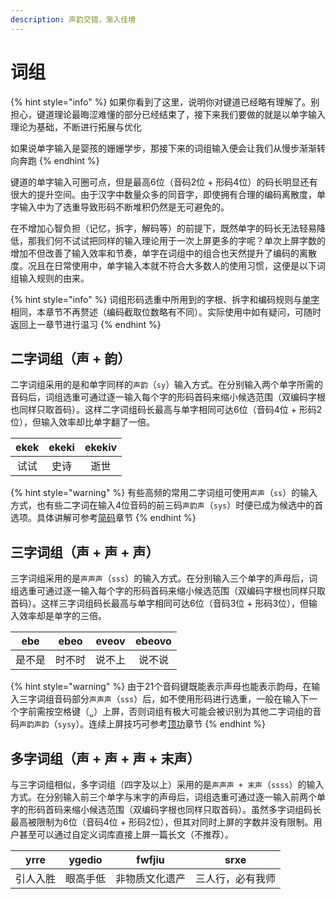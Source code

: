 ```yaml
---
description: 声韵交错，渐入佳境
---
```


# 词组

{% hint style="info" %}
如果你看到了这里，说明你对键道已经略有理解了。别担心，键道理论最晦涩难懂的部分已经结束了，接下来我们要做的就是以单字输入理论为基础，不断进行拓展与优化

如果说单字输入是婴孩的姗姗学步，那接下来的词组输入便会让我们从慢步渐渐转向奔跑
{% endhint %}

键道的单字输入可圈可点，但是最高6位（音码2位 + 形码4位）的码长明显还有很大的提升空间。由于汉字中数量众多的同音字，即使拥有合理的编码离散度，单字输入中为了选重导致形码不断堆积仍然是无可避免的。

在不增加心智负担（记忆，拆字，解码等）的前提下，既然单字的码长无法轻易降低，那我们何不试试把同样的输入理论用于一次上屏更多的字呢？单次上屏字数的增加不但改善了输入效率和节奏，单字在词组中的组合也天然提升了编码的离散度。况且在日常使用中，单字输入本就不符合大多数人的使用习惯，这便是以下词组输入规则的由来。

{% hint style="info" %}
词组形码选重中所用到的字根、拆字和编码规则与[单字](characters.md)相同，本章节不再赘述（编码截取位数略有不同）。实际使用中如有疑问，可随时返回上一章节进行温习
{% endhint %}

## 二字词组（声 + 韵）

二字词组采用的是和单字同样的`声韵`（`sy`）输入方式。在分别输入两个单字所需的音码后，词组选重可通过逐一输入每个字的形码首码来缩小候选范围（双编码字根也同样只取首码）。这样二字词组码长最高与单字相同可达6位（音码4位 + 形码2位），但输入效率却比单字翻了一倍。

| ekek | ekeki | ekekiv |
| :---: | :---: | :---: |
| 试试 | 史诗 | 逝世 |

{% hint style="warning" %}
有些高频的常用二字词组可使用`声声`（`ss`）的输入方式，也有些二字词在输入4位音码的前三码`声韵声`（`sys`）时便已成为候选中的首选项。具体讲解可参考[简码](../advance-in-xkjd/shorthand.md)章节
{% endhint %}

## 三字词组（声 + 声 + 声）

三字词组采用的是`声声声`（`sss`）的输入方式。在分别输入三个单字的声母后，词组选重可通过逐一输入每个字的形码首码来缩小候选范围（双编码字根也同样只取首码）。这样三字词组码长最高与单字相同可达6位（音码3位 + 形码3位），但输入效率却是单字的三倍。

| ebe | ebeo | eveov | ebeovo |
| :---: | :---: | :---: | :---: |
| 是不是 | 时不时 | 说不上 | 说不说 |

{% hint style="warning" %}
由于21个音码键既能表示声母也能表示韵母，在输入三字词组音码部分`声声声`（`sss`）后，如不使用形码进行选重，一般在输入下一个字前需按空格键（`␣`）上屏，否则词组有极大可能会被识别为其他二字词组的音码`声韵声韵`（`sysy`）。连续上屏技巧可参考[顶功](../advance-in-xkjd/top-up.md)章节
{% endhint %}

## 多字词组（声 + 声 + 声 + 末声）

与三字词组相似，多字词组（四字及以上）采用的是`声声声 + 末声`（`ssss`）的输入方式。在分别输入前三个单字与末字的声母后，词组选重可通过逐一输入前两个单字的形码首码来缩小候选范围（双编码字根也同样只取首码）。虽然多字词组码长最高被限制为6位（音码4位 + 形码2位），但其对同时上屏的字数并没有限制。用户甚至可以通过自定义词库直接上屏一篇长文（不推荐）。

| yrre | ygedio | fwfjiu | srxe |
| :---: | :---: | :---: | :---: |
| 引人入胜 | 眼高手低 | 非物质文化遗产 | 三人行，必有我师 |

